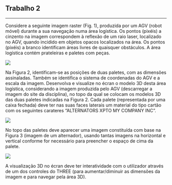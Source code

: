 ## Trabalho 2

---

Considere a seguinte imagem raster (Fig. 1), produzida por um AGV (robot móvel) durante a sua navegação numa área logística. Os pontos (pixéis) a cinzento na imagem correspondem à reflexão de um raio laser, localizado no AGV, quando incidido em objetos opacos localizados na área. Os pontos (pixéis) a branco identificam áreas livres de quaisquer obstáculos. A área logística contém prateleiras e paletes com peças. 

![](https://33333.cdn.cke-cs.com/kSW7V9NHUXugvhoQeFaf/images/7bdd4810b77bfd2eb3eb5c9c5fcbd18c8fa4d6eb1db879ef.png)

Na Figura 2, identificam-se as posições de duas paletes, com as dimensões assinaladas. Também se identifica o sistema de coordenadas do AGV e a escala da imagem. Desenvolva e visualize no écran o modelo 3D desta área logística, considerando a imagem produzida pelo AGV (descarregar a imagem do site da disciplina), no topo da qual se colocam os modelos 3D das duas paletes indicadas na Figura 2. Cada palete (representada por uma caixa fechada) deve ter nas suas faces laterais um material do tipo cartão com os seguintes carateres “ALTERNATORS XPTO MY COMPANY INC”. 

![](https://33333.cdn.cke-cs.com/kSW7V9NHUXugvhoQeFaf/images/e4643a63c04cdb1ad80ba968f49e6d4180698dcdf1ce8694.jpg)

No topo das paletes deve aparecer uma imagem constituída com base na Figura 3 (imagem de um alternador), usando tantas imagens na horizontal e vertical conforme for necessário para preencher o espaço de cima da palete.

![](https://33333.cdn.cke-cs.com/kSW7V9NHUXugvhoQeFaf/images/cec13ae85ccd0a1c8f2785dcddba9573966a1f24b2be8847.jpg)

A visualização 3D no écran deve ter interatividade com o utilizador através de um dos controles do THREE (para aumentar/diminuir as dimensões da imagem e para navegar pela área 3D).